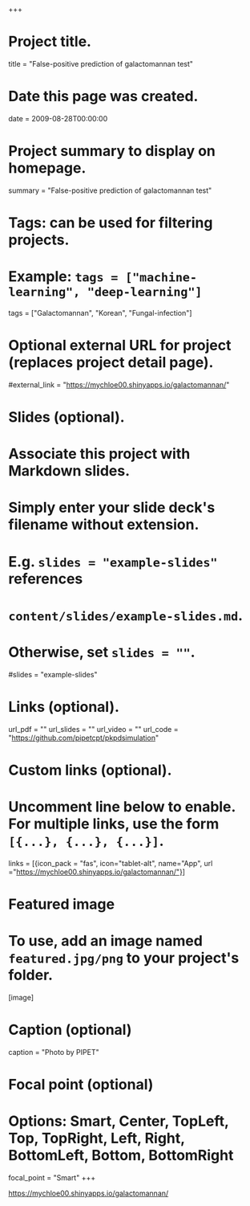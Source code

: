 +++
# Project title.
title = "False-positive prediction of galactomannan test"

# Date this page was created.
date = 2009-08-28T00:00:00

# Project summary to display on homepage.
summary = "False-positive prediction of galactomannan test"

# Tags: can be used for filtering projects.
# Example: `tags = ["machine-learning", "deep-learning"]`
tags = ["Galactomannan", "Korean", "Fungal-infection"]

# Optional external URL for project (replaces project detail page).
#external_link = "https://mychloe00.shinyapps.io/galactomannan/"

# Slides (optional).
#   Associate this project with Markdown slides.
#   Simply enter your slide deck's filename without extension.
#   E.g. `slides = "example-slides"` references 
#   `content/slides/example-slides.md`.
#   Otherwise, set `slides = ""`.
#slides = "example-slides"

# Links (optional).
url_pdf = ""
url_slides = ""
url_video = ""
url_code = "https://github.com/pipetcpt/pkpdsimulation"

# Custom links (optional).
#   Uncomment line below to enable. For multiple links, use the form `[{...}, {...}, {...}]`.
links = [{icon_pack = "fas", icon="tablet-alt", name="App", url ="https://mychloe00.shinyapps.io/galactomannan/"}]

# Featured image
# To use, add an image named `featured.jpg/png` to your project's folder. 
[image]
  # Caption (optional)
  caption = "Photo by PIPET"
  
  # Focal point (optional)
  # Options: Smart, Center, TopLeft, Top, TopRight, Left, Right, BottomLeft, Bottom, BottomRight
  focal_point = "Smart"
+++

<https://mychloe00.shinyapps.io/galactomannan/>

